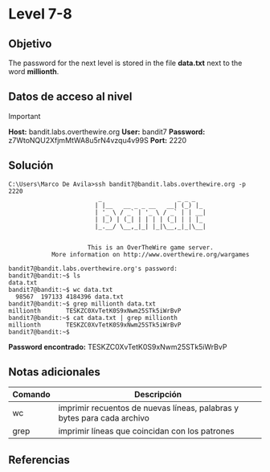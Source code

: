 # Level 7-8
## Objetivo

The password for the next level is stored in the file **data.txt** next to the word **millionth**.
## Datos de acceso al nivel

> [!IMPORTANT]
> **Host:** bandit.labs.overthewire.org
> **User:** bandit7
> **Password:** z7WtoNQU2XfjmMtWA8u5rN4vzqu4v99S
> **Port:**  2220
## Solución

```shell
C:\Users\Marco De Avila>ssh bandit7@bandit.labs.overthewire.org -p 2220
                         _                     _ _ _
                        | |__   __ _ _ __   __| (_) |_
                        | '_ \ / _` | '_ \ / _` | | __|
                        | |_) | (_| | | | | (_| | | |_
                        |_.__/ \__,_|_| |_|\__,_|_|\__|


                      This is an OverTheWire game server.
            More information on http://www.overthewire.org/wargames

bandit7@bandit.labs.overthewire.org's password:
bandit7@bandit:~$ ls
data.txt
bandit7@bandit:~$ wc data.txt
  98567  197133 4184396 data.txt
bandit7@bandit:~$ grep millionth data.txt
millionth       TESKZC0XvTetK0S9xNwm25STk5iWrBvP
bandit7@bandit:~$ cat data.txt | grep millionth
millionth       TESKZC0XvTetK0S9xNwm25STk5iWrBvP
bandit7@bandit:~$
```

**Password encontrado:** TESKZC0XvTetK0S9xNwm25STk5iWrBvP
## Notas adicionales

|Comando| Descripción |
|---|---|
|wc| imprimir recuentos de nuevas líneas, palabras y bytes para cada archivo|
|grep | imprimir líneas que coincidan con los patrones|
## Referencias